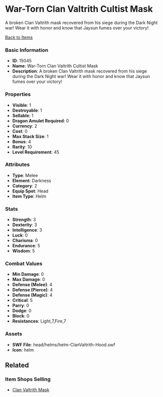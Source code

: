 # War-Torn Clan Valtrith Cultist Mask

A broken Clan Valtrith mask recovered from his siege during the Dark Night war! Wear it with honor and know that Jaysun fumes over your victory!

[Back to Items](../items.md)

### Basic Information

- **ID**: 15045
- **Name**: War-Torn Clan Valtrith Cultist Mask
- **Description**: A broken Clan Valtrith mask recovered from his siege during the Dark Night war! Wear it with honor and know that Jaysun fumes over your victory!

### Properties

- **Visible**: 1
- **Destroyable**: 1
- **Sellable**: 1
- **Dragon Amulet Required**: 0
- **Currency**: 2
- **Cost**: 0
- **Max Stack Size**: 1
- **Bonus**: 4
- **Rarity**: 10
- **Level Requirement**: 45

### Attributes

- **Type**: Melee
- **Element**: Darkness
- **Category**: 2
- **Equip Spot**: Head
- **Item Type**: Helm

### Stats

- **Strength**: 3
- **Dexterity**: 3
- **Intelligence**: 3
- **Luck**: 0
- **Charisma**: 0
- **Endurance**: 5
- **Wisdom**: 5

### Combat Values

- **Min Damage**: 0
- **Max Damage**: 0
- **Defense (Melee)**: 4
- **Defense (Pierce)**: 4
- **Defense (Magic)**: 4
- **Critical**: 5
- **Parry**: 0
- **Dodge**: 0
- **Block**: 0
- **Resistances**: Light,7,Fire,7

### Assets

- **SWF File**: head/helms/helm-ClanValtrith-Hood.swf
- **Icon**: helm

## Related

### Item Shops Selling

- [Clan Valtrith Mask](../item-shops/476-clan-valtrith-mask.md)

